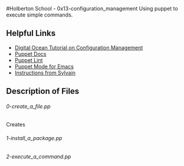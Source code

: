 #Holberton School - 0x13-configuration_management
Using puppet to execute simple commands.

## Helpful Links
* [Digital Ocean Tutorial on Configuration Management](https://www.digitalocean.com/community/tutorials/an-introduction-to-configuration-management)
* [Puppet Docs](https://docs.puppet.com/puppet/3.5/type.html#file)
* [Puppet Lint](http://puppet-lint.com/)
* [Puppet Mode for Emacs](https://github.com/voxpupuli/puppet-mode)
* [Instructions from Sylvain](https://www.youtube.com/watch?v=xmzbbe5bxrQ)

## Description of Files
<h6>0-create_a_file.pp</h6>
Creates

<h6>1-install_a_package.pp</h6>

<h6>2-execute_a_command.pp</h6>

